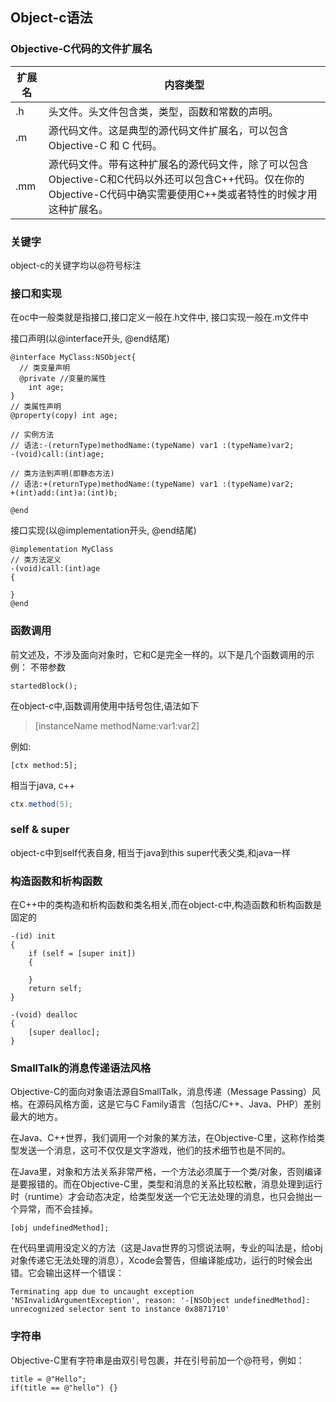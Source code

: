 ## Object-c语法
### Objective-C代码的文件扩展名
扩展名 | 内容类型
-|-
.h | 头文件。头文件包含类，类型，函数和常数的声明。
.m | 源代码文件。这是典型的源代码文件扩展名，可以包含 Objective-C 和 C 代码。
.mm | 源代码文件。带有这种扩展名的源代码文件，除了可以包含Objective-C和C代码以外还可以包含C++代码。仅在你的Objective-C代码中确实需要使用C++类或者特性的时候才用这种扩展名。

### 关键字
object-c的关键字均以@符号标注

### 接口和实现
在oc中一般类就是指接口,接口定义一般在.h文件中, 接口实现一般在.m文件中

接口声明(以@interface开头, @end结尾)
```object-c
@interface MyClass:NSObject{ 
  // 类变量声明
  @private //变量的属性
    int age;
}
// 类属性声明
@property(copy) int age;

// 实例方法
// 语法:-(returnType)methodName:(typeName) var1 :(typeName)var2;
-(void)call:(int)age;

// 类方法到声明(即静态方法)
// 语法:+(returnType)methodName:(typeName) var1 :(typeName)var2;
+(int)add:(int)a:(int)b;

@end

```
接口实现(以@implementation开头, @end结尾)
```object-c
@implementation MyClass
// 类方法定义
-(void)call:(int)age
{

}
@end
```

### 函数调用
前文述及，不涉及面向对象时，它和C是完全一样的。以下是几个函数调用的示例：
不带参数
```language
startedBlock();
```


在object-c中,函数调用使用中括号包住,语法如下
> [instanceName methodName:var1:var2]

例如:
```object-c
[ctx method:5];
```
相当于java, c++
```java
ctx.method(5);
```

### self & super
object-c中到self代表自身, 相当于java到this
super代表父类,和java一样

### 构造函数和析构函数
在C++中的类构造和析构函数和类名相关,而在object-c中,构造函数和析构函数是固定的
```object-c
-(id) init
{
    if (self = [super init])
    {

    }
    return self;
}

-(void) dealloc
{
    [super dealloc];
}
```

### SmallTalk的消息传递语法风格
Objective-C的面向对象语法源自SmallTalk，消息传递（Message Passing）风格。在源码风格方面，这是它与C Family语言（包括C/C++、Java、PHP）差别最大的地方。

在Java、C++世界，我们调用一个对象的某方法，在Objective-C里，这称作给类型发送一个消息，这可不仅仅是文字游戏，他们的技术细节也是不同的。

在Java里，对象和方法关系非常严格，一个方法必须属于一个类/对象，否则编译是要报错的。而在Objective-C里，类型和消息的关系比较松散，消息处理到运行时（runtime）才会动态决定，给类型发送一个它无法处理的消息，也只会抛出一个异常，而不会挂掉。
```language
[obj undefinedMethod];
```
在代码里调用没定义的方法（这是Java世界的习惯说法啊，专业的叫法是，给obj对象传递它无法处理的消息），Xcode会警告，但编译能成功，运行的时候会出错。它会输出这样一个错误：
```err
Terminating app due to uncaught exception 'NSInvalidArgumentException', reason: '-[NSObject undefinedMethod]: unrecognized selector sent to instance 0x8871710'
```
### 字符串
Objective-C里有字符串是由双引号包裹，并在引号前加一个@符号，例如：
```language
title = @"Hello";
if(title == @"hello") {}
```
